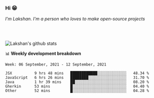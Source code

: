 ### Hi 😁

*I'm Lakshan. I'm a person who loves to make open-source projects*


<br/><br/>

![Lakshan's github stats](https://github-readme-stats.vercel.app/api?username=sandaruwan98&show_icons=true&theme=prussian )<br/>



📊 **Weekly development breakdown**
<!--START_SECTION:waka-->
```text
Week: 06 September, 2021 - 12 September, 2021

JSX          9 hrs 48 mins   ████████████░░░░░░░░░░░░░   48.34 % 
JavaScript   6 hrs 26 mins   ████████░░░░░░░░░░░░░░░░░   31.70 % 
Java         1 hr 39 mins    ██░░░░░░░░░░░░░░░░░░░░░░░   08.20 % 
Gherkin      53 mins         █░░░░░░░░░░░░░░░░░░░░░░░░   04.40 % 
Other        52 mins         █░░░░░░░░░░░░░░░░░░░░░░░░   04.28 % 
```
<!--END_SECTION:waka-->

